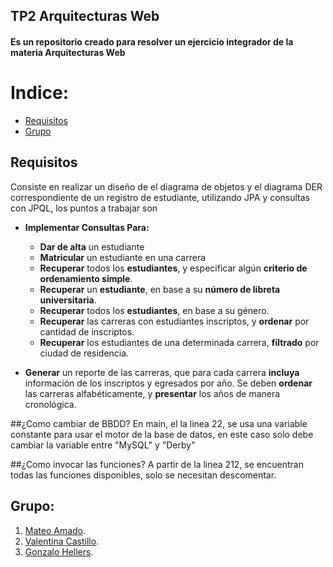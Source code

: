 ## TP2 Arquitecturas Web

#### Es un repositorio creado para resolver un ejercicio integrador de la materia **Arquitecturas Web**

# Indice:
 - [Requisitos](#Requisitos)
 - [Grupo](#Grupo)

## Requisitos
Consiste en realizar un diseño de el diagrama de objetos y el diagrama DER correspondiente de un registro de estudiante, utilizando JPA y consultas con JPQL, los puntos a trabajar son

- **Implementar Consultas Para:**
  - **Dar de alta** un estudiante
  - **Matricular** un estudiante en una carrera
  - **Recuperar** todos los **estudiantes**, y especificar algún **criterio de ordenamiento simple**.
  - **Recuperar** un **estudiante**, en base a su **número de libreta universitaria**.
  - **Recuperar** todos los **estudiantes**, en base a su género.
  - **Recuperar** las carreras con estudiantes inscriptos, y **ordenar** por cantidad de inscriptos.
  - **Recuperar** los estudiantes de una determinada carrera, **filtrado** por ciudad de residencia.
    
- **Generar** un reporte de las carreras, que para cada carrera **incluya** información de los
inscriptos y egresados por año. Se deben **ordenar** las carreras alfabéticamente, y **presentar**
los años de manera cronológica.

##¿Como cambiar de BBDD?
En main, el la linea 22, se usa una variable constante para usar el motor de la base de datos, en este caso solo debe cambiar la variable entre "MySQL" y "Derby"

##¿Como invocar las funciones?
A partir de la linea 212, se encuentran todas las funciones disponibles, solo se necesitan descomentar.


## Grupo:
1. [Mateo Amado](https://github.com/MateoAmado/).
2. [Valentina Castillo](https://github.com/ValennCas).
3. [Gonzalo Hellers](https://github.com/Gonzalohellers).
